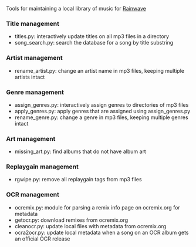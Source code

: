 Tools for maintaining a local library of music for [Rainwave][]

### Title management

*   titles.py: interactively update titles on all mp3 files in a directory
*   song_search.py: search the database for a song by title substring

### Artist management

*   rename_artist.py: change an artist name in mp3 files, keeping multiple
    artists intact

### Genre management

*   assign_genres.py: interactively assign genres to directories of mp3 files
*   apply_genres.py: apply genres that are assigned using assign_genres.py
*   rename_genre.py: change a genre in mp3 files, keeping multiple genres intact

### Art management

*   missing_art.py: find albums that do not have album art

### Replaygain management

*   rgwipe.py: remove all replaygain tags from mp3 files

### OCR management

*   ocremix.py: module for parsing a remix info page on ocremix.org for metadata
*   getocr.py: download remixes from ocremix.org
*   cleanocr.py: update local files with metadata from ocremix.org
*   ocra2ocr.py: update local metadata when a song on an OCR album gets an
    official OCR release

[rainwave]: http://rainwave.cc/
